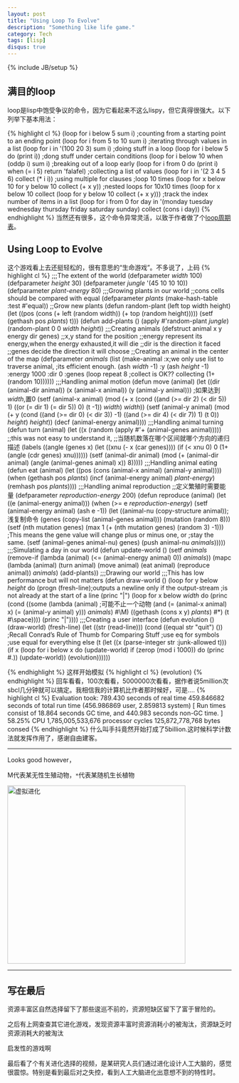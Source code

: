 ```yaml
---
layout: post
title: "Using Loop To Evolve"
description: "Something like life game."
category: Tech 
tags: [lisp]
disqus: true
---
```

{% include JB/setup %}

## 满目的loop

loop是lisp中饱受争议的命令，因为它看起来不这么lispy，但它真得很强大。以下列举下基本用法：

{% highlight cl %}
(loop for i
      below 5
      sum i) 
;counting from a starting point to an ending point
(loop for i
      from 5
      to 10
      sum i)
;iterating through values in a list
(loop for i
      in '(100 20 3)
      sum i)
;doing stuff in a loop
(loop for i
      below 5
      do (print i))
;dong stuff under certain conditions
(loop for i
      below 10
      when (oddp i)
      sum i)
;breaking out of a loop early
(loop for i
      from 0
      do (print i)
      when (= i 5)
      return 'falafel)
;collecting a list of values
(loop for i
      in '(2 3 4 5 6)
      collect (* i i))
;using multiple for clauses
;loop 10 times
(loop for x below 10
      for y below 10
      collect (+ x y))
;nested loops for 10x10 times
(loop for x below 10
      collect (loop for y below 10
                    collect (+ x y)))
;track the index number of items in a list
(loop for i
      from 0
      for day
      in '(monday tuesday wednesday thursday friday saturday sunday)
      collect (cons i day))
{% endhighlight %}
当然还有很多，这个命令异常灵活，以致于作者做了个[loop周期表][1]。

## Using Loop to Evolve

这个游戏看上去还挺轻松的，很有意思的“生命游戏”。不多说了，上码
{% highlight cl %}
;;;The extent of the world
(defparameter *width* 100)
(defparameter *height* 30)
(defparameter *jungle* '(45 10 10 10))
(defparameter *plant-energy* 80)
;;;Growing plants in our world
;;cons cells should be compared with equal
(defparameter *plants* (make-hash-table :test #'equal))
;;Grow new plants
(defun random-plant (left top width height)
  (let ((pos (cons (+ left (random width)) (+ top (random height)))))
    (setf (gethash pos *plants*) t)))
(defun add-plants ()
  (apply #'random-plant *jungle*)
  (random-plant 0 0 *width* *height*))
;;;Creating animals
(defstruct animal x y energy dir genes)
;;x,y stand for the position
;;energy represent its energy,when the energy exhausted,it will die
;;dir is the direction it faced
;;genes decide the direction it will choose
;;Creating an animal in the center of the map
(defparameter *animals*
  (list (make-animal :x;we only use list to traverse animal,
                     ;its efficient enough.
                     (ash *width* -1)
                     :y
                     (ash *height* -1)
                     :energy
                     1000
                     :dir
                     0
                     :genes
                     (loop repeat 8
                           ;collect is OK??
                           collecting (1+ (random 10))))))
;;;Handling animal motion
(defun move (animal)
  (let ((dir (animal-dir animal))
        (x (animal-x animal))
        (y (animal-y animal)))
    ;如果达到*width*,置0
    (setf (animal-x animal) (mod (+ x
                                    (cond ((and (>= dir 2) (< dir 5)) 1)
                                          ((or (= dir 1) (= dir 5)) 0)
                                          (t -1))
                                    *width*)
                                 *width*))
    (setf (animal-y animal) (mod (+ y
                                    (cond ((and (>= dir 0) (< dir 3)) -1)
                                          ((and (>= dir 4) (< dir 7)) 1)
                                          (t 0))
                                    *height*)
                                 *height*))
    (decf (animal-energy animal))))
;;;Handling animal turning
(defun turn (animal)
  (let ((x (random (apply #'+ (animal-genes animal)))))
    ;;this was not easy to understand it,
    ;;当随机数落在哪个区间就哪个方向的递归描述
    (labels ((angle (genes x)
               (let ((xnu (- x (car genes))))
                 (if (< xnu 0)
                   0
                   (1+ (angle (cdr genes) xnu))))))
      (setf (animal-dir animal)
            (mod (+ (animal-dir animal) (angle (animal-genes animal) x))
              8)))))
;;;Handling animal eating
(defun eat (animal)
  (let ((pos (cons (animal-x animal) (animal-y animal))))
    (when (gethash pos *plants*)
      (incf (animal-energy animal) *plant-energy*)
      (remhash pos *plants*))))
;;;Handling animal reproduction
;;定义繁殖时需要能量
(defparameter *reproduction-energy* 200)
(defun reproduce (animal)
  (let ((e (animal-energy animal)))
    (when (>= e *reproduction-energy*)
      (setf (animal-energy animal) (ash e -1))
      (let ((animal-nu (copy-structure animal));浅复制命令
            (genes (copy-list (animal-genes animal)))
            (mutation (random 8)))
        (setf (nth mutation genes) 
              (max 1 (+ (nth mutation genes) (random 3) -1)))
;This means the gene value will change plus or minus one, or
;stay the same.
        (setf (animal-genes animal-nu) genes)
        (push animal-nu *animals*)))))
;;;Simulating a day in our world
(defun update-world ()
  (setf *animals* (remove-if (lambda (animal)
                               (<= (animal-energy animal) 0))
                             *animals*))
  (mapc (lambda (animal)
          (turn animal)
          (move animal)
          (eat animal)
          (reproduce animal))
        *animals*)
  (add-plants))
;;;Drawing our world
;;;This has low performance but will not matters
(defun draw-world ()
  (loop for y
        below *height*
        do (progn 
             (fresh-line);outputs a newline only if the output-stream
             ;is not already at the start of a line
             (princ "|")
             (loop for x
                   below *width*
                   do (princ (cond ((some (lambda (animal)
                                     ;可能不止一个动物
                                            (and (= (animal-x animal) x)
                                                 (= (animal-y animal) y)))
                                          *animals*)
                                    #\M)
                                   ((gethash (cons x y) *plants*) #\*)
                                   (t #\space))))
             (princ "|"))))
;;;Creating a user interface
(defun evolution ()
  (draw-world)
  (fresh-line)
  (let ((str (read-line)))
    (cond ((equal str "quit") ())
;Recall Conrad’s Rule of Thumb for Comparing Stuff
;use eq for symbols
;use equal for everything else
          (t (let ((x (parse-integer str :junk-allowed t)))
               (if x
                 (loop for i
                       below x
                       do (update-world)
                       if (zerop (mod i 1000))
                       do (princ #\.))
                 (update-world))
               (evolution))))))

{% endhighlight %}
这样开始模拟
{% highlight cl %}
(evolution)
{% endhighlight %}
回车看看，100次看看，5000000次看看，据作者说5million次sbcl几分钟就可以搞定。我相信我的计算机比作者那时候好，可是....
{% highlight cl %}
Evaluation took:
  789.430 seconds of real time
  459.846682 seconds of total run time (456.986869 user, 2.859813 system)
  [ Run times consist of 18.864 seconds GC time, and 440.983 seconds non-GC time. ]
  58.25% CPU
  1,785,005,533,676 processor cycles
  125,872,778,768 bytes consed
{% endhighlight %}
什么叫手抖竟然开始打成了5billion.这时候科学计数法就发挥作用了，感谢自由建客。
***
Looks good however，

M代表某无性生殖动物，`*`代表某随机生长植物

<img src="http://lhtlyybox.googlecode.com/files/%E6%8A%93%E5%9B%BE75.png" hight="200" width="400" alt="虚拟进化" />

***

## 写在最后

资源丰富区自然选择留下了那些逡巡不前的，资源短缺区留下了富于冒险的。

之后有上网查查其它进化游戏，发现资源丰富时资源消耗小的被淘汰，资源缺乏时资源消耗大的被淘汰

启发性的游戏啊

最后看了个有关进化选择的视频，是某研究人员们通过进化设计人工大脑的，感觉很震惊。特别是看到最后对之失控，看到人工大脑进化出意想不到的特性时。

[1]: http://landoflisp.com/
